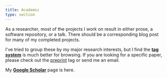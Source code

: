 ```yaml
---
title: Academic  
type: section
---
```


As a researcher, most of the projects I work on result in either prose, a software repository, or a talk. 
There should be a corresponding blog post for many of my completed projects.

I've tried to group these by my major research interests, but I find the **[tag system](https://davidjohnbaker.rbind.io/tags/)** is much better for browsing. 
If you are looking for a specific paper, please check out the [preprint](https://davidjohnbaker.rbind.io/tags/preprint/) tag or send me an email. 

My **[Google Scholar](https://scholar.google.com/citations?user=tigU2AkAAAAJ&hl=en)** page is here. 